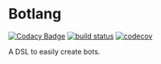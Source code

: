 # Botlang
[![Codacy Badge](https://api.codacy.com/project/badge/Grade/9e201a2f6f5045c88f7ec82d637d559c)](https://app.codacy.com/app/smaass/botlang2?utm_source=github.com&utm_medium=referral&utm_content=BotCenter/botlang2&utm_campaign=Badge_Grade_Dashboard)
[![build status](https://travis-ci.com/BotCenter/botlang2.svg?branch=master)](https://travis-ci.com/BotCenter/botlang2)
[![codecov](https://codecov.io/gh/BotCenter/botlang2/branch/master/graph/badge.svg)](https://codecov.io/gh/BotCenter/botlang2)

A DSL to easily create bots.

